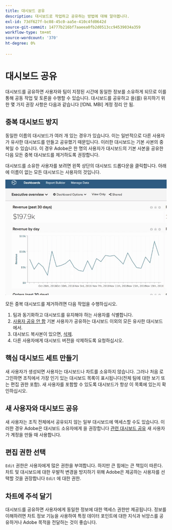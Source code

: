 ```yaml
---
title: 대시보드 공유
description: 대시보드로 작업하고 공유하는 방법에 대해 알아봅니다.
exl-id: 73df627f-bc08-45c0-aa5e-410c4fd0642d
source-git-commit: 14777b216bf7aaeea0fb2d0513cc94539034a359
workflow-type: tm+mt
source-wordcount: '370'
ht-degree: 0%

---
```


# 대시보드 공유

대시보드를 공유하면 사용자와 팀이 지정된 시간에 동일한 정보를 소유하게 되므로 이를 통해 공동 작업 및 토론을 수행할 수 있습니다. 대시보드를 공유하고 을(를) 유지하기 위한 몇 가지 권장 사항은 다음과 같습니다 [!DNL MBI] 계정 정리 안 됨.

## 중복 대시보드 방지

동일한 이름의 대시보드가 여러 개 있는 경우가 있습니다. 이는 일반적으로 다른 사용자가 유사한 대시보드를 만들고 공유했기 때문입니다. 이러한 대시보드는 기본 사본의 중복일 수 있습니다. 이 경우 Adobe은 한 명의 사용자가 대시보드의 기본 사본을 공유한 다음 모든 중복 대시보드를 제거하도록 권장합니다.

대시보드를 소유한 사용자를 보려면 왼쪽 상단의 대시보드 드롭다운을 클릭합니다. 아래에 이름이 없는 모든 대시보드는 사용자의 것입니다.

![](../../mbi/assets/Dash_ownership.gif)

모든 중복 대시보드를 제거하려면 다음 작업을 수행하십시오.

1. 팀과 동기화하고 대시보드를 유지해야 하는 사용자를 식별합니다.
1. [사용자 공유 안 함](../data-user/dashboards/leave-dashboard.md) 기본 사용자가 공유하는 대시보드 이외의 모든 유사한 대시보드에서.
1. 대시보드 복사본이 있으면, [삭제](../data-user/dashboards/deleting-dashboard.md).
1. 다른 사용자에게 대시보드 버전을 삭제하도록 요청하십시오.

## 핵심 대시보드 세트 만들기

새 사용자가 생성되면 사용자는 대시보드나 차트를 소유하지 않습니다. 그러나 처음 로그인하면 조직에서 가장 인기 있는 대시보드 목록이 표시됩니다(전체 팀에 대한 보기 또는 편집 권한 포함). 새 사용자를 포함할 수 있도록 대시보드가 항상 이 목록에 있는지 확인하십시오.

## 새 사용자와 대시보드 공유

새 사용자는 조직 전체에서 공유되지 않는 일부 대시보드에 액세스할 수도 있습니다. 이러한 경우 Adobe은 대시보드 소유자에게 을 권장합니다 [관련 대시보드 공유](../data-user/dashboards/share-dashboard-with-users.md) 새 사용자가 계정을 만들 때 사용합니다.

## 편집 권한 선택

`Edit` 권한은 사용자에게 많은 권한을 부여합니다. 하지만 큰 힘에는 큰 책임이 따른다. 차트 및 대시보드에 대한 우발적 변경을 방지하기 위해 Adobe은 제공하는 사용자를 선택할 것을 권장합니다 `Edit` 에 대한 권한.

## 차트에 주석 달기

대시보드를 공유하면 사용자에게 동일한 정보에 대한 액세스 권한만 제공됩니다. 정보를 이해하려면 차트 정보 기능을 사용하여 특정 데이터 포인트에 대한 지식과 뉘앙스를 공유하거나 Adobe 목적을 전달하는 것이 좋습니다.

